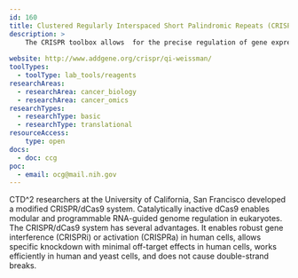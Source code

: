 ```yaml
---
id: 160
title: Clustered Regularly Interspaced Short Palindromic Repeats (CRISPRi) plasmids
description: >
    The CRISPR toolbox allows  for the precise regulation of gene expression in eukaryotic cells.
    
website: http://www.addgene.org/crispr/qi-weissman/
toolTypes:
  - toolType: lab_tools/reagents
researchAreas:
  - researchArea: cancer_biology
  - researchArea: cancer_omics
researchTypes:
  - researchType: basic
  - researchType: translational
resourceAccess:
    type: open
docs:
  - doc: ccg
poc:
  - email: ocg@mail.nih.gov
---
```

CTD^2 researchers at the University of California, San Francisco developed a modified  CRISPR/dCas9 system. Catalytically inactive dCas9 enables modular and programmable RNA-guided genome regulation in eukaryotes. The CRISPR/dCas9 system has several advantages.  It enables robust gene interference (CRISPRi) or activation (CRISPRa) in human cells, allows specific knockdown with minimal off-target effects in human cells,  works efficiently in human and yeast cells, and does not cause double-strand breaks.